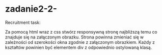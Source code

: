 # zadanie2-2-
Recruitment task:

Za pomocą html wraz z css stwórz responsywną stronę najbliższą temu co znajduje się na załączonym obrazku.
Strona powinna zmieniać się w zależności od szerokości okna zgodnie z załączonym obrazkiem.
Każdy z kształtów powinien być elementem div z odpowiednio ostylowaną klasą.
